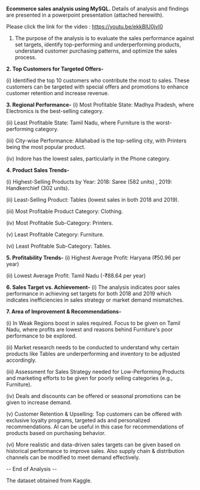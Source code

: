 **Ecommerce sales analysis using MySQL.**
Details of analysis and findings are presented in a powerpoint presentation (attached herewith).

Please click the link for the video : https://youtu.be/ekkBIU0jvI0


1. The purpose of the analysis is to evaluate the sales performance against set targets, 
identify top-performing and underperforming products, 
understand customer purchasing patterns, and optimize the sales process.

**2. Top Customers for Targeted Offers-**

(i)	Identified the top 10 customers who contribute the most to sales. These customers can be targeted with special offers and promotions to enhance customer retention and increase revenue.

**3. Regional Performance-**
(i) Most Profitable State: Madhya Pradesh, where Electronics is the best-selling category.

(ii) Least Profitable State: Tamil Nadu, where Furniture is the worst-performing category.

(iii)	City-wise Performance: Allahabad is the top-selling city, with Printers being the most popular product.

(iv) Indore has the lowest sales, particularly in the Phone category.

**4.	Product Sales Trends-**

(i) Highest-Selling Products by Year: 2018: Saree (582 units) , 2019: Handkerchief (302 units).

(ii) Least-Selling Product: Tables (lowest sales in both 2018 and 2019).

(iii) Most Profitable Product Category: Clothing.

(iv) Most Profitable Sub-Category: Printers.

(v) Least Profitable Category: Furniture.

(vi) Least Profitable Sub-Category: Tables.

**5. Profitability Trends-**
(i) Highest Average Profit: Haryana (₹50.96 per year)

(ii) Lowest Average Profit: Tamil Nadu (-₹88.64 per year)

**6. Sales Target vs. Achievement-**
(i) The analysis indicates poor sales performance in achieving set targets for both 2018 and 2019 which indicates inefficiencies in sales strategy or market demand mismatches.

**7. Area of Improvement & Recommendations-**

(i) In Weak Regions boost in sales required. Focus to be given on Tamil Nadu, where profits are lowest and reasons behind Furniture's poor performance to be explored.

(ii) Market research needs to be conducted to understand why certain products like Tables are underperforming and inventory to be adjusted accordingly.

(iii) Assessment for Sales Strategy needed for Low-Performing Products and marketing efforts to be given for poorly selling categories (e.g., Furniture).

(iv) Deals and discounts can be offered or seasonal promotions can be given to increase demand.

(v) Customer Retention & Upselling: Top customers can be offered with exclusive loyalty programs, targeted ads and personalized recommendations.
AI can be useful in this case for recommendations of products based on purchasing behavior.

(vi) More realistic and data-driven sales targets can be given based on historical performance to improve sales.
Also supply chain & distribution channels can be modified to meet demand effectively.

-- End of Analysis --

The dataset obtained from Kaggle.
